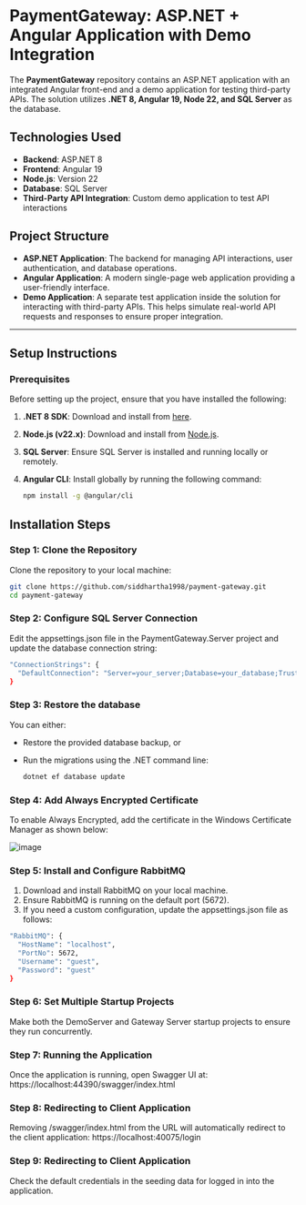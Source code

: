 # PaymentGateway: ASP.NET + Angular Application with Demo Integration

The **PaymentGateway** repository contains an ASP.NET application with an integrated Angular front-end and a demo application for testing third-party APIs. The solution utilizes **.NET 8, Angular 19, Node 22, and SQL Server** as the database.

## Technologies Used

- **Backend**: ASP.NET 8  
- **Frontend**: Angular 19  
- **Node.js**: Version 22  
- **Database**: SQL Server  
- **Third-Party API Integration**: Custom demo application to test API interactions  

## Project Structure

- **ASP.NET Application**: The backend for managing API interactions, user authentication, and database operations.  
- **Angular Application**: A modern single-page web application providing a user-friendly interface.  
- **Demo Application**: A separate test application inside the solution for interacting with third-party APIs. This helps simulate real-world API requests and responses to ensure proper integration.  

---

## Setup Instructions

### Prerequisites

Before setting up the project, ensure that you have installed the following:

1. **.NET 8 SDK**: Download and install from [here](https://dotnet.microsoft.com/download/dotnet/8.0).  
2. **Node.js (v22.x)**: Download and install from [Node.js](https://nodejs.org).  
3. **SQL Server**: Ensure SQL Server is installed and running locally or remotely.  
4. **Angular CLI**: Install globally by running the following command:  

   ```bash
   npm install -g @angular/cli
   
## Installation Steps

### Step 1: Clone the Repository  

Clone the repository to your local machine: 
``` bash
git clone https://github.com/siddhartha1998/payment-gateway.git
cd payment-gateway
```

### Step 2: Configure SQL Server Connection

Edit the appsettings.json file in the PaymentGateway.Server project and update the database connection string:
``` bash
"ConnectionStrings": {
  "DefaultConnection": "Server=your_server;Database=your_database;Trusted_Connection=True;TrustServerCertificate=True;Connection Timeout=30;Column Encryption Setting=Enabled;"
}
```


### Step 3: Restore the database

You can either:

- Restore the provided database backup, or
- Run the migrations using the .NET command line:

  ``` bash
  dotnet ef database update
  ```


### Step 4: Add Always Encrypted Certificate

  To enable Always Encrypted, add the certificate in the Windows Certificate Manager as shown below:
  
  ![image](https://github.com/user-attachments/assets/d4edea19-ac0c-4ff0-a4f5-364d3106f890)


### Step 5: Install and Configure RabbitMQ

  1. Download and install RabbitMQ on your local machine.
  2. Ensure RabbitMQ is running on the default port (5672).
  3. If you need a custom configuration, update the appsettings.json file as follows:

``` bash
"RabbitMQ": {
  "HostName": "localhost",
  "PortNo": 5672,
  "Username": "guest",
  "Password": "guest"
}

```


### Step 6: Set Multiple Startup Projects

Make both the DemoServer and Gateway Server startup projects to ensure they run concurrently.


### Step 7: Running the Application

Once the application is running, open Swagger UI at:
https://localhost:44390/swagger/index.html


### Step 8: Redirecting to Client Application

Removing /swagger/index.html from the URL will automatically redirect to the client application:
https://localhost:40075/login


### Step 9: Redirecting to Client Application

Check the default credentials in the seeding data for logged in into the application.
